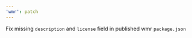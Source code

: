 ```yaml
---
'wmr': patch
---
```


Fix missing `description` and `license` field in published wmr `package.json`
